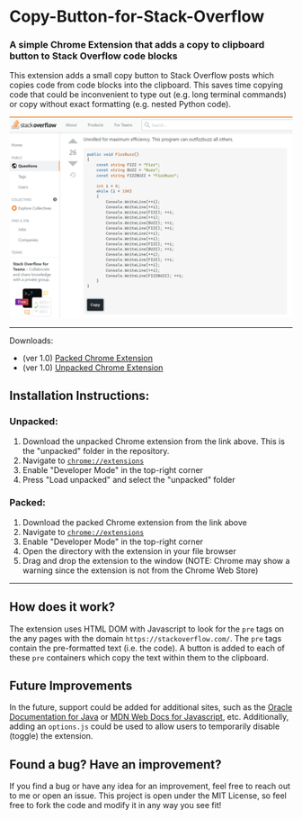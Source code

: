 # Copy-Button-for-Stack-Overflow
### A simple Chrome Extension that adds a copy to clipboard button to Stack Overflow code blocks
This extension adds a small copy button to Stack Overflow posts which copies code from code blocks into the clipboard. This saves time copying code that could be inconvenient to type out (e.g. long terminal commands) or copy without exact formatting (e.g. nested Python code).

![](https://github.com/RaveeshM/Copy-Button-for-Stack-Overflow/blob/main/example-use.png)

 ---
 Downloads:
 * (ver 1.0) [Packed Chrome Extension](https://github.com/RaveeshM/Copy-Button-for-Stack-Overflow/blob/main/CopyButtonforSO.crx)
 * (ver 1.0) [Unpacked Chrome Extension](https://github.com/RaveeshM/Copy-Button-for-Stack-Overflow/tree/main/unpacked)

## Installation Instructions:
### Unpacked:
1. Download the unpacked Chrome extension from the link above. This is the "unpacked" folder in the repository.
2. Navigate to [`chrome://extensions`](chrome://extensions)
3. Enable "Developer Mode" in the top-right corner
4. Press "Load unpacked" and select the "unpacked" folder

### Packed:
1. Download the packed Chrome extension from the link above
2. Navigate to [`chrome://extensions`](chrome://extensions)
3. Enable "Developer Mode" in the top-right corner
4. Open the directory with the extension in your file browser
5. Drag and drop the extension to the window (NOTE: Chrome may show a warning since the extension is not from the Chrome Web Store)
---
## How does it work?
The extension uses HTML DOM with Javascript to look for the `pre` tags on the any pages with the domain `https://stackoverflow.com/`. The `pre` tags contain the pre-formatted text (i.e. the code). A button is added to each of these `pre` containers which copy the text within them to the clipboard.

## Future Improvements
In the future, support could be added for additional sites, such as the [Oracle Documentation for Java](https://docs.oracle.com/en/java/) or [MDN Web Docs for Javascript](https://developer.mozilla.org/en-US/docs/Web/JavaScript), etc. Additionally, adding an `options.js` could be used to allow users to temporarily disable (toggle) the extension.

## Found a bug? Have an improvement?
If you find a bug or have any idea for an improvement, feel free to reach out to me or open an issue. This project is open under the MIT License, so feel free to fork the code and modify it in any way you see fit!
